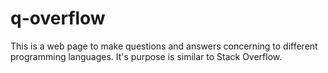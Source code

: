 # q-overflow
This is a web page to make questions and answers concerning to different programming languages. It's purpose is similar to Stack Overflow.
